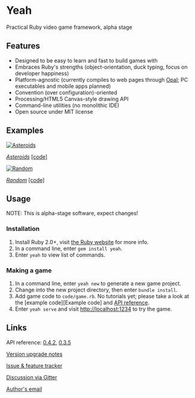 # Yeah

Practical Ruby video game framework, alpha stage


## Features

* Designed to be easy to learn and fast to build games with
* Embraces Ruby's strengths (object-orientation, duck typing, focus on developer happiness)
* Platform-agnostic (currently compiles to web pages through [Opal](http://opalrb.org); PC executables and mobile apps planned)
* Convention (over configuration)-oriented
* Processing/HTML5 Canvas-style drawing API
* Command-line utilities (no monolithic IDE)
* Open source under MIT license


## Examples

[![Asteroids](https://cdn.mediacru.sh/IkYZP46TmCsd.png)][Asteroids example]

[*Asteroids*][Asteroids example] [[code]][Asteroids code]

[![Random](https://cdn.mediacru.sh/KW9M6TndLry0.png)][Random example]

[*Random*][Random example] [[code]][Random code]

## Usage

NOTE: This is alpha-stage software, expect changes!

### Installation

1. Install Ruby 2.0+, visit [the Ruby website](http://ruby-lang.org/) for more info.
2. In a command line, enter `gem install yeah`.
3. Enter `yeah` to view list of commands.

### Making a game

1. In a command line, enter `yeah new` to generate a new game project.
2. Change into the new project directory, then enter `bundle install`.
3. Add game code to `code/game.rb`. No tutorials yet; please take a look at the [example code][Example code] and [API reference][0.4.2 API].
4. Enter `yeah serve` and visit [http://localhost:1234](http://localhost:1234) to try the game.


## Links

API reference: [0.4.2][0.4.2 API], [0.3.5][0.3.5 API]

[Version upgrade notes](https://github.com/yeahrb/yeah/blob/master/UPGRADING.md)

[Issue & feature tracker](https://github.com/yeahrb/yeah/issues)

[Discussion via Gitter](https://gitter.im/yeahrb/yeah)

[Author's email](mailto:skoofoo@gmail.com)


[0.4.2 API]: http://rdoc.info/github/yeahrb/yeah/32a50f5/frames
[0.3.5 API]: http://rdoc.info/github/yeahrb/yeah/5efbbc9/frames
[Asteroids example]: https://skofo.github.io/asteroids/runner.html
[Asteroids code]: https://github.com/skofo/asteroids
[Random example]: https://skofo.github.io/random/runner.html
[Random code]: https://github.com/skofo/random
